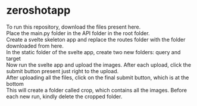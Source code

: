 # zeroshotapp
To run this repository, download the files present here.<br>
Place the main.py folder in the API folder in the root folder.<br>
Create a svelte skeleton app and replace the routes folder with the folder downloaded from here.<br>
In the static folder of the svelte app, create two new folders: query and target<br>
Now run the svelte app and upload the images. After each upload, click the submit button present just right to the upload.<br>
After uploading all the files, click on the final submit button, which is at the bottom<br>
This will create a folder called crop, which contains all the images. Before each new run, kindly delete the cropped folder.<br>
